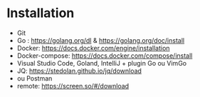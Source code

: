 # Installation

- Git
- Go : https://golang.org/dl & https://golang.org/doc/install
- Docker: https://docs.docker.com/engine/installation
- Docker-compose: https://docs.docker.com/compose/install
- Visual Studio Code, Goland, IntelliJ + plugin Go ou VimGo
- JQ: https://stedolan.github.io/jq/download
- ou Postman
- remote: https://screen.so/#/download
